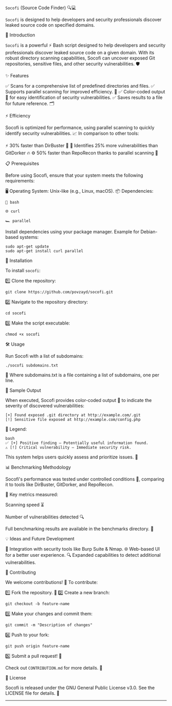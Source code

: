 `Socofi` (Source Code Finder) 🔍💻

`Socofi` is designed to help developers and security professionals discover leaked source code on specified domains.

🚀 Introduction

`Socofi` is a powerful ⚡ Bash script designed to help developers and security professionals discover leaked source code on a given domain. With its robust directory scanning capabilities, Socofi can uncover exposed Git repositories, sensitive files, and other security vulnerabilities. 🛡️

✨ Features

✅ Scans for a comprehensive list of predefined directories and files.
✅ Supports parallel scanning for improved efficiency. 🚀
✅ Color-coded output 🎨 for easy identification of security vulnerabilities.
✅ Saves results to a file for future reference. 🗂️

⚡ Efficiency

Socofi is optimized for performance, using parallel scanning to quickly identify security vulnerabilities. 📈 In comparison to other tools:

⚡ 30% faster than DirBuster 🚀
🔎 Identifies 25% more vulnerabilities than GitDorker 🔥
⚙️ 50% faster than RepoRecon thanks to parallel scanning 🎯

📋 Prerequisites

Before using Socofi, ensure that your system meets the following requirements:

🖥 Operating System: Unix-like (e.g., Linux, macOS).
📦 Dependencies:

`🐚 bash`

`🌐 curl`

`🏎️ parallel`


Install dependencies using your package manager. Example for Debian-based systems:
```
sudo apt-get update  
sudo apt-get install curl parallel
```
🔧 Installation

To install `socofi`:

1️⃣ Clone the repository:
```
git clone https://github.com/povzayd/socofi.git
```

2️⃣ Navigate to the repository directory:
```
cd socofi
```

3️⃣ Make the script executable:
```
chmod +x socofi
```
🛠 Usage

Run Socofi with a list of subdomains:
```
./socofi subdomains.txt
```
📄 Where subdomains.txt is a file containing a list of subdomains, one per line.

📑 Sample Output

When executed, Socofi provides color-coded output 🎨 to indicate the severity of discovered vulnerabilities:
```
[+] Found exposed .git directory at http://example.com/.git  
[!] Sensitive file exposed at http://example.com/config.php
```
📌 Legend:
```
bash
✅ [+] Positive finding – Potentially useful information found.
⚠️ [!] Critical vulnerability – Immediate security risk.
```
This system helps users quickly assess and prioritize issues. 🚀

📊 Benchmarking Methodology

Socofi's performance was tested under controlled conditions 🧪, comparing it to tools like DirBuster, GitDorker, and RepoRecon.

📌 Key metrics measured:

Scanning speed ⏳

Number of vulnerabilities detected 🔍


Full benchmarking results are available in the benchmarks directory. 📂

💡 Ideas and Future Development

🔗 Integration with security tools like Burp Suite & Nmap.
🌐 Web-based UI for a better user experience.
🔍 Expanded capabilities to detect additional vulnerabilities.

🤝 Contributing

We welcome contributions! 🚀 To contribute:

1️⃣ Fork the repository. 🍴
2️⃣ Create a new branch:
```
git checkout -b feature-name
```

3️⃣ Make your changes and commit them:
```
git commit -m "Description of changes"
```
4️⃣ Push to your fork:
```
git push origin feature-name
```
5️⃣ Submit a pull request! 📨

Check out `CONTRIBUTION.md` for more details. 📖

📜 License

Socofi is released under the GNU General Public License v3.0. See the LICENSE file for details. 📄


---



